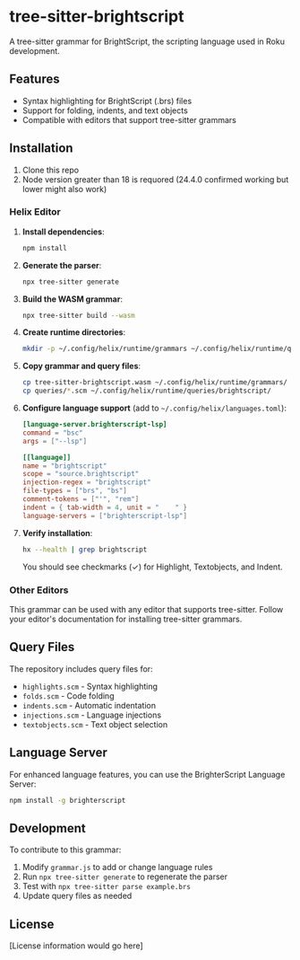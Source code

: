 # tree-sitter-brightscript

A tree-sitter grammar for BrightScript, the scripting language used in Roku development.

## Features

- Syntax highlighting for BrightScript (.brs) files
- Support for folding, indents, and text objects
- Compatible with editors that support tree-sitter grammars

## Installation

1. Clone this repo
2. Node version greater than 18 is requored (24.4.0 confirmed working but lower might also work)


### Helix Editor

1. **Install dependencies**:
   ```bash
   npm install
   ```

2. **Generate the parser**:
   ```bash
   npx tree-sitter generate
   ```

3. **Build the WASM grammar**:
   ```bash
   npx tree-sitter build --wasm
   ```

4. **Create runtime directories**:
   ```bash
   mkdir -p ~/.config/helix/runtime/grammars ~/.config/helix/runtime/queries/brightscript
   ```

5. **Copy grammar and query files**:
   ```bash
   cp tree-sitter-brightscript.wasm ~/.config/helix/runtime/grammars/
   cp queries/*.scm ~/.config/helix/runtime/queries/brightscript/
   ```

6. **Configure language support** (add to `~/.config/helix/languages.toml`):
   ```toml
   [language-server.brighterscript-lsp]
   command = "bsc"
   args = ["--lsp"]

   [[language]]
   name = "brightscript"
   scope = "source.brightscript"
   injection-regex = "brightscript"
   file-types = ["brs", "bs"]
   comment-tokens = ["'", "rem"]
   indent = { tab-width = 4, unit = "    " }
   language-servers = ["brighterscript-lsp"]
   ```

7. **Verify installation**:
   ```bash
   hx --health | grep brightscript
   ```
   You should see checkmarks (✓) for Highlight, Textobjects, and Indent.

### Other Editors

This grammar can be used with any editor that supports tree-sitter. Follow your editor's documentation for installing tree-sitter grammars.

## Query Files

The repository includes query files for:
- `highlights.scm` - Syntax highlighting
- `folds.scm` - Code folding
- `indents.scm` - Automatic indentation
- `injections.scm` - Language injections
- `textobjects.scm` - Text object selection

## Language Server

For enhanced language features, you can use the BrighterScript Language Server:
```bash
npm install -g brighterscript
```

## Development

To contribute to this grammar:

1. Modify `grammar.js` to add or change language rules
2. Run `npx tree-sitter generate` to regenerate the parser
3. Test with `npx tree-sitter parse example.brs`
4. Update query files as needed

## License

[License information would go here]
